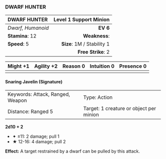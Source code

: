 ### DWARF HUNTER

| DWARF HUNTER      | **Level 1 Support Minion** |
| :---------------- | -------------------------: |
| *Dwarf, Humanoid* |                   **EV 6** |
| **Stamina**: 12   |              **Weakness**: |
| **Speed**: 5      | **Size**: 1M / Stability 1 |
|                   |         **Free Strike**: 2 |

| **Might** +1 | **Agility** +2 | **Reason** 0 | **Intuition** 0 | **Presence** 0 |
| ------------ | -------------- | ------------ | --------------- | -------------- |
|              |                |              |                 |                |

#### Snaring Javelin (Signature)

|                                  |                                         |
| :------------------------------- | :-------------------------------------- |
| Keywords: Attack, Ranged, Weapon | Type: Action                            |
| Distance: Ranged 5               | Target: 1 creature or object per minion |

**2d10 + 2**

- ✦ ≤11: 2 damage; pull 1
- ★ 12-16: 4 damage; pull 2

**Effect:** A target restrained by a dwarf can be pulled by this attack.
